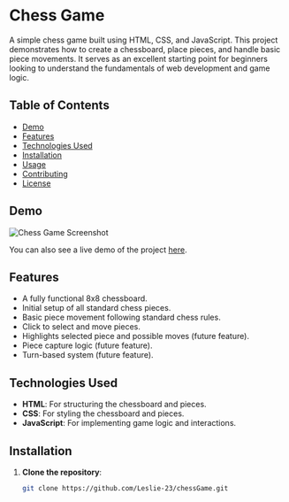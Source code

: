 # Chess Game

A simple chess game built using HTML, CSS, and JavaScript. This project demonstrates how to create a chessboard, place pieces, and handle basic piece movements. It serves as an excellent starting point for beginners looking to understand the fundamentals of web development and game logic.

## Table of Contents

- [Demo](#demo)
- [Features](#features)
- [Technologies Used](#technologies-used)
- [Installation](#installation)
- [Usage](#usage)
- [Contributing](#contributing)
- [License](#license)

## Demo
![Chess Game Screenshot](https://github.com/user-attachments/assets/7ffff58f-c1c4-4e77-bf67-a0a00a8c43c7)


You can also see a live demo of the project [here](link_to_live_demo).

## Features

- A fully functional 8x8 chessboard.
- Initial setup of all standard chess pieces.
- Basic piece movement following standard chess rules.
- Click to select and move pieces.
- Highlights selected piece and possible moves (future feature).
- Piece capture logic (future feature).
- Turn-based system (future feature).

## Technologies Used

- **HTML**: For structuring the chessboard and pieces.
- **CSS**: For styling the chessboard and pieces.
- **JavaScript**: For implementing game logic and interactions.

## Installation

1. **Clone the repository**:

   ```sh
   git clone https://github.com/Leslie-23/chessGame.git
  ```
